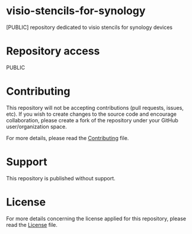 # visio-stencils-for-synology
[PUBLIC] repository dedicated to visio stencils for synology devices

# Repository access
PUBLIC

# Contributing 
This repository will not be accepting contributions (pull requests, issues, etc). If you wish to create changes to the source code and encourage collaboration, please create a fork of the repository under your GitHub user/organization space.

For more details, please read the [Contributing](./CONTRIBUTING) file.

# Support 
This repository is published without support.

# License
For more details concerning the license applied for this repository, please read the [License](./LICENSE) file.
